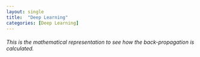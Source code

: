 ```yaml
---
layout: single
title:  "Deep Learning"
categories: [Deep Learning]
---
```


###### This is the mathematical representation to see how the back-propagation is calculated.





